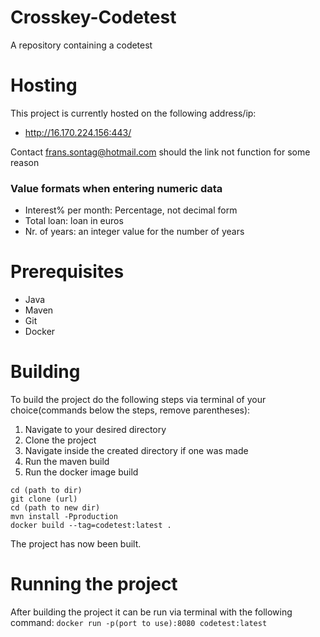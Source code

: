 # Crosskey-Codetest
A repository containing a codetest

# Hosting
This project is currently hosted on the following address/ip:

- http://16.170.224.156:443/

Contact frans.sontag@hotmail.com should the link not function for some reason

### Value formats when entering numeric data
- Interest% per month: Percentage, not decimal form
- Total loan: loan in euros
- Nr. of years: an integer value for the number of years

# Prerequisites
- Java
- Maven
- Git
- Docker

# Building
To build the project do the following steps via terminal of your choice(commands below the steps, remove parentheses):

1. Navigate to your desired directory
2. Clone the project
3. Navigate inside the created directory if one was made
4. Run the maven build
5. Run the docker image build

```
cd (path to dir)
git clone (url)
cd (path to new dir)
mvn install -Pproduction
docker build --tag=codetest:latest .
```

The project has now been built.

# Running the project
After building the project it can be run via terminal with the following command:
```docker run -p(port to use):8080 codetest:latest```
